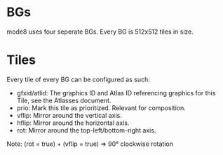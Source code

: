 
# BGs
mode8 uses four seperate BGs. Every BG is 512x512 tiles in size.

# Tiles
Every tile of every BG can be configured as such:
* gfxid/atlid: The graphics ID and Atlas ID referencing graphics for this Tile, see the Atlasses document.
* prio: Mark this tile as prioritized. Relevant for composition.
* vflip: Mirror around the vertical axis.
* hflip: Mirror around the horizontal axis.
* rot: Mirror around the top-left/bottom-right axis.

Note: (rot = true) + (vflip = true) => 90° clockwise rotation